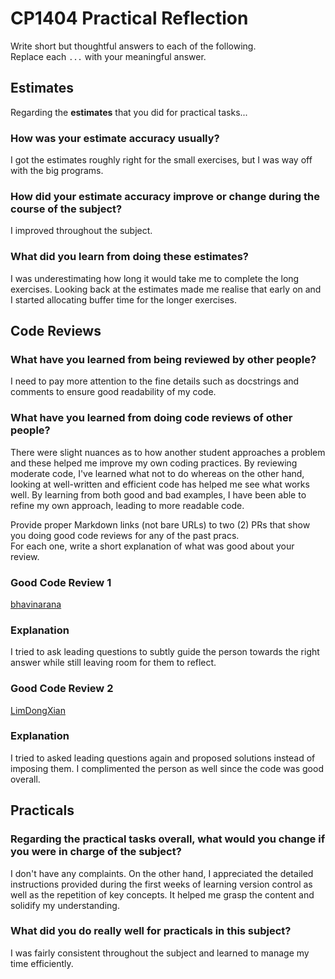 # CP1404 Practical Reflection

Write short but thoughtful answers to each of the following.  
Replace each `...` with your meaningful answer.

## Estimates

Regarding the **estimates** that you did for practical tasks...

### How was your estimate accuracy usually?

I got the estimates roughly right for the small exercises, but I was way off with the big programs.

### How did your estimate accuracy improve or change during the course of the subject?

I improved throughout the subject.

### What did you learn from doing these estimates?

I was underestimating how long it would take me to complete the long exercises. Looking back at the estimates
made me realise that early on and I started allocating buffer time for the longer exercises.

## Code Reviews

### What have you learned from being reviewed by other people?

I need to pay more attention to the fine details such as docstrings and comments to ensure good readability of my code.

### What have you learned from doing code reviews of other people?

There were slight nuances as to how another student approaches a problem and these helped me improve my own coding
practices. By reviewing moderate code, I've learned what not to do whereas on the other hand, looking at well-written
and efficient code has helped me see what works well. By learning from both good and bad examples, I have been able to
refine my own approach, leading to more readable code.

Provide proper Markdown links (not bare URLs) to two (2) PRs that show you doing good code reviews for any of the past
pracs.  
For each one, write a short explanation of what was good about your review.

### Good Code Review 1

[bhavinarana](https://github.com/bhavinarana/cp1404practicals/pull/2#pullrequestreview-2440973582)

### Explanation

I tried to ask leading questions to subtly guide the person towards the right answer while still
leaving room for them to reflect.

### Good Code Review 2

[LimDongXian](https://github.com/LimDongXian/cp1404practicals/pull/3#pullrequestreview-2425683607)

### Explanation

I tried to asked leading questions again and proposed solutions instead of imposing them. I complimented the person as
well since the code was good overall.

## Practicals

### Regarding the **practical tasks** overall, what would you change if you were in charge of the subject?

I don't have any complaints. On the other hand, I appreciated the detailed instructions provided during the first weeks
of learning version control as well as the repetition of key concepts. It helped me grasp the content and solidify my
understanding.

### What did you do really well for practicals in this subject?

I was fairly consistent throughout the subject and learned to manage my time efficiently. 
